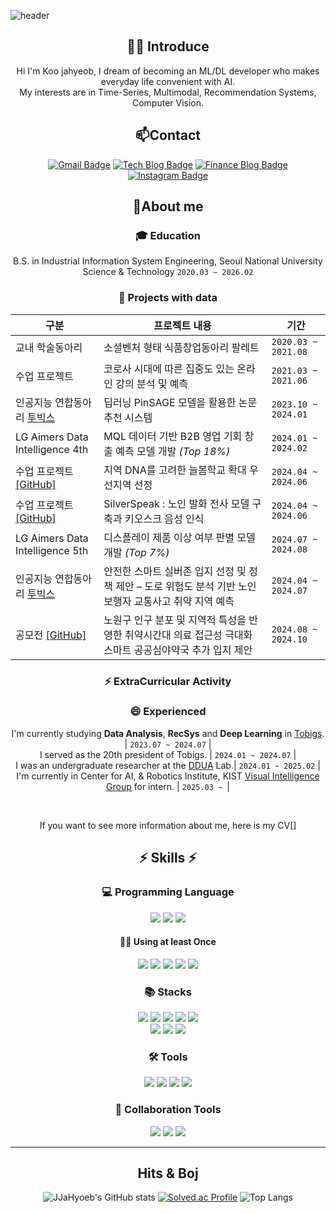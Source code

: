 ![header](https://capsule-render.vercel.app/api?type=wave&color=auto&height=300&section=header&text=Welcome%20JaHyeob's%20github&fontSize=50)

<div align="center">
  
## 🙋‍♂️ Introduce
Hi I'm Koo jahyeob, I dream of becoming an ML/DL developer who makes everyday life convenient with AI. <br>
My interests are in Time-Series, Multimodal, Recommendation Systems, Computer Vision.

## 📫Contact
[![Gmail Badge](https://img.shields.io/badge/-Gmail-c14438?style=flat-square&logo=Gmail&logoColor=white&link=mailto:gjm01083145028@gmail.com)](mailto:gjm01083145028@gmail.com) 
[![Tech Blog Badge](https://img.shields.io/badge/-Tech%20blog-black?style=flat-square&logo=velog&link=https://velog.io/@jja_jja/posts)](https://velog.io/@jja_jja/posts)
[![Finance Blog Badge](https://img.shields.io/badge/-Finance%20Blog-FF5722?style=flat-square&logo=tistory&link=https://dynamic-quant.tistory.com)](https://dynamic-quant.tistory.com)
[![Instagram Badge](https://img.shields.io/badge/-Instagram-5851DB?style=flat-square&logo=instagram&logoColor=white&link=https://www.instagram.com/jja_hyeob/)](https://www.instagram.com/jja_hyeob/)


## 🔭About me

### :mortar_board: Education
B.S. in Industrial Information System Engineering, Seoul National University Science & Technology `2020.03 ~ 2026.02`

### 🔭 Projects with data
| 구분 | 프로젝트 내용 | 기간 |
|------|----------------|------|
| 교내 학술동아리 | 소셜벤처 형태 식품창업동아리 팔레트 | `2020.03 ~ 2021.08` |
| 수업 프로젝트 | 코로사 시대에 따른 집중도 있는 온라인 강의 분석 및 예측 | `2021.03 ~ 2021.06` |
| 인공지능 연합동아리 [투빅스](http://www.datamarket.kr/xe/board_pdzw77/87086) | 딥러닝 PinSAGE 모델을 활용한 논문 추천 시스템 | `2023.10 ~ 2024.01` |
| LG Aimers Data Intelligence 4th | MQL 데이터 기반 B2B 영업 기회 창출 예측 모델 개발 *(Top 18%)* | `2024.01 ~ 2024.02` |
| 수업 프로젝트 [[GitHub]](https://github.com/koojahyeob/Data_Mining_Project) | 지역 DNA를 고려한 늘봄학교 확대 우선지역 선정 | `2024.04 ~ 2024.06` |
| 수업 프로젝트 [[GitHub]](https://github.com/koojahyeob/Deep_Learning_Project) | SilverSpeak : 노인 발화 전사 모델 구축과 키오스크 음성 인식 | `2024.04 ~ 2024.06` |
| LG Aimers Data Intelligence 5th | 디스플레이 제품 이상 여부 판별 모델 개발 *(Top 7%)* | `2024.07 ~ 2024.08` |
| 인공지능 연합동아리 [투빅스](http://www.datamarket.kr/xe/board_pdzw77/87370) | 안전한 스마트 실버존 입지 선정 및 정책 제안 – 도로 위험도 분석 기반 노인 보행자 교통사고 취약 지역 예측 | `2024.04 ~ 2024.07` |
| 공모전 [[GitHub]](https://github.com/koojahyeob/Nowon-2024-Youth-Big-Data-Contest) | 노원구 인구 분포 및 지역적 특성을 반영한 취약시간대 의료 접근성 극대화 스마트 공공심야약국 추가 입지 제안 | `2024.08 ~ 2024.10` |

### ⚡ ExtraCurricular Activity


### 😄 Experienced
I'm currently studying **Data Analysis**, **RecSys** and **Deep Learning** in [Tobigs](http://www.datamarket.kr/xe/). | `2023.07 ~ 2024.07` | 
 <br>
I served as the 20th president of Tobigs. | 
`2024.01 ~ 2024.07` | 
 <br>
I was an undergraduate researcher at the [DDUA](https://ddua.seoultech.ac.kr/index.do)  Lab.| 
`2024.01 ~ 2025.02` | 
 <br>
I'm currently in Center for AI, & Robotics Institute, KIST [Visual Intelligence Group](https://vig.kist.re.kr/) for intern. | 
`2025.03 ~ `|

<br>

If you want to see more information about me, here is my CV[]

<div>

## ⚡ Skills ⚡

  ### 💻 Programming Language
  <img src="https://img.shields.io/badge/Python-3776AB?style=for-the-badge&logo=Python&logoColor=white">  
  <img src="https://img.shields.io/badge/R-276DC3?style=for-the-badge&logo=R&logoColor=white">
  <img src="https://img.shields.io/badge/MySQL-4479A1?style=for-the-badge&logo=MySQL&logoColor=white"> <br/> 

  #### ✋🏻 Using at least Once
  <img src="https://img.shields.io/badge/Java-276DC3?style=for-the-badge&logo=OpenJDK&logoColor=white">
  <img src="https://img.shields.io/badge/HTML5-E34F26?style=for-the-badge&logo=HTML5&logoColor=white">
  <img src="https://img.shields.io/badge/CSS3-1572B6?style=for-the-badge&logo=CSS3&logoColor=white">
  <img src="https://img.shields.io/badge/JavaScript-F7DF1E?style=for-the-badge&logo=JavaScript&logoColor=white">
  <img src="https://img.shields.io/badge/Node.js-339933?style=for-the-badge&logo=Node.js&logoColor=white">
 
  ### 📚 Stacks
  <img src="https://img.shields.io/badge/Pandas-150458?style=flat-square&logo=Pandas&logoColor=white">
  <img src="https://img.shields.io/badge/Numpy-150458?style=flat-square&logo=Numpy&logoColor=white">
  <img src="https://img.shields.io/badge/PyTorch-EE4C2C?style=flat-square&logo=PyTorch&logoColor=white">
  <img src="https://img.shields.io/badge/TensorFlow-FF6F00?style=flat&logo=TensorFlow&logoColor=white"/> 
  <img src="https://img.shields.io/badge/Keras-D00000?style=flat-square&logo=Keras&logoColor=white"> <br/> 
  <img src="https://img.shields.io/badge/scikit-learn-F7931E?style=flat&logo=scikit-learn&logoColor=white"/>
  <img src="https://img.shields.io/badge/Matplotlib-00ffff?style=flat-square&logo=Matplotlib&logoColor=black">
  <img src="https://img.shields.io/badge/-Plotly-3F4F75?&logo=Plotly&logoColor=white">
  
  ### 🛠 Tools
  <img src="https://img.shields.io/badge/Visual Studio Code-007ACC?style=flat&logo=Visual Studio Code&logoColor=white"/>
  <img src="https://img.shields.io/badge/Google Colab-F9AB00?style=flat&logo=Google Colab&logoColor=white"/>
  <img src="https://img.shields.io/badge/Jupyter-F37626?style=flat&logo=Jupyter&logoColor=white"/>  
  <img src="https://img.shields.io/badge/Anaconda-44A833?style=flat&logo=Anaconda&logoColor=white"/> 

  ### 👯 Collaboration Tools
  ![](https://img.shields.io/badge/-Git-F05032?&logo=Git&logoColor=white)
    ![](https://img.shields.io/badge/-Notion-000000?&logo=Notion&logoColor=white)
    ![](https://img.shields.io/badge/-Slack-4A154B?&logo=Slack&logoColor=white)

---
 </div>
 

##  Hits & Boj
![JJaHyoeb's GitHub stats](https://github-readme-stats.vercel.app/api?username=koojahyeob&show_icons=true&theme=radical)
[![Solved.ac Profile](http://mazassumnida.wtf/api/v2/generate_badge?boj=rnwkguq1506)](https://solved.ac/rnwkguq1506/)
![Top Langs](https://github-readme-stats.vercel.app/api/top-langs/?username=koojahyeob)
